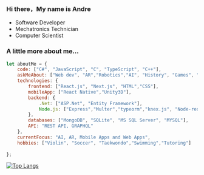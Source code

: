 ### Hi there，My name is Andre

- Software Developer
- Mechatronics Technician
- Computer Scientist

###  A little more about me...  

```javascript
let aboutMe = {
    code: ["C#", "JavaScript", "C", "TypeScript", "C++"],
    askMeAbout: ["Web dev", "AR","Robotics","AI", "History", "Games", "Arts"],
    technologies: {
        frontend: ["React.js", "Next.js", "HTML","CSS"],
        mobileApp: ["React Native","Unity3D"],
        backend: {
            .Net: ["ASP.Net", "Entity Framework"],
            Node.js: ["Express","Multer","typeorm","knex.js", "Node-red", "Prisma IO",]
        },
        databases: ["MongoDB", "SQLite", "MS SQL Server", "MYSQL"],
        API: "REST API, GRAPHQL"
    },
    currentFocus: "AI, AR, Mobile Apps and Web Apps",
    hobbies: ["Violin", "Soccer", "Taekwondo","Swimming","Tutoring"]
    
};
```
[![Top Langs](https://github-readme-stats.vercel.app/api/top-langs/?username=Andre2553&layout=compact&theme=merko)](https://github.com/anuraghazra/github-readme-stats)

